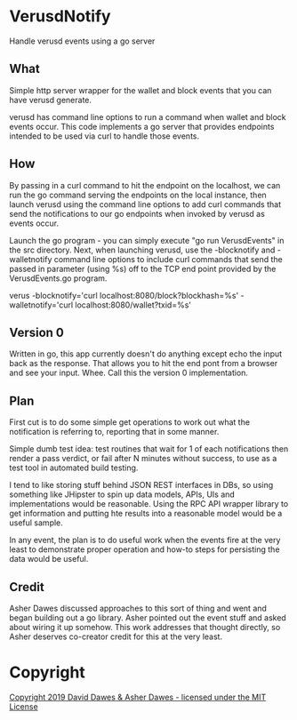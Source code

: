 # VerusdNotify
Handle verusd events using a go server

## What
Simple http server wrapper for the wallet and block events that you can have verusd generate.

verusd has command line options to run a command when wallet and block events occur. This code implements a go server that provides endpoints intended to be used via curl to handle those events.

## How
By passing in a curl command to hit the endpoint on the localhost, we can run the go command serving the endpoints on the local instance, then launch verusd using the command line options to add curl commands that send the notifications to our go endpoints when invoked by verusd as events occur.

Launch the go program - you can simply execute "go run VerusdEvents" in the src directory.
Next, when launching verusd, use the -blocknotify and -walletnotify command line options to include curl commands that send the passed in parameter (using %s) off to the TCP end point provided by the VerusdEvents.go program.

verus -blocknotify='curl localhost:8080/block?blockhash=%s' -walletnotify='curl localhost:8080/wallet?txid=%s'

## Version 0
Written in go, this app currently doesn't do anything except echo the input back as the response. That allows you to hit the end pont from a browser and see your input. Whee. Call this the version 0 implementation.

## Plan
First cut is to do some simple get operations to work out what the notification is referring to, reporting that in some manner.

Simple dumb test idea: test routines that wait for 1 of each notifications then render a pass verdict, or fail after N minutes without success, to use as a test tool in automated build testing.

I tend to like storing stuff behind JSON REST interfaces in DBs, so using something like JHipster to spin up data models, APIs, UIs and implementations would be reasonable. Using the RPC API wrapper library to get information and putting hte results into a reasonable model would be a useful sample.

In any event, the plan is to do useful work when the events fire at the very least to demonstrate proper operation and how-to steps for persisting the data would be useful.
## Credit
Asher Dawes discussed approaches to this sort of thing and went and began building out a go library. Asher pointed out the event stuff and asked about wiring it up somehow. This work addresses that thought directly, so Asher deserves co-creator credit for this at the very least.
# Copyright
[Copyright 2019 David Dawes & Asher Dawes - licensed under the MIT License](https://github.com/DavidLDawes/VerusdNotify/blob/master/LICENSE)
